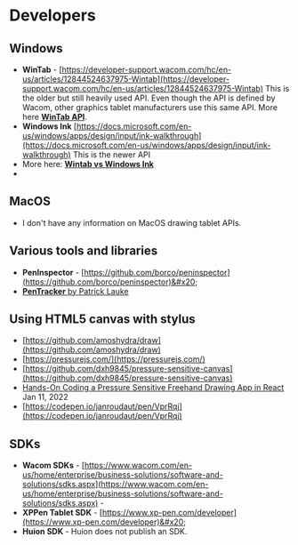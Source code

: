 # Developers

## **Windows**&#x20;

* **WinTab** - [https://developer-support.wacom.com/hc/en-us/articles/12844524637975-Wintab](https://developer-support.wacom.com/hc/en-us/articles/12844524637975-Wintab) This is the older but still heavily used API. Even though the API is defined by Wacom, other graphics tablet manufacturers use this same API. More here [**WinTab API**](wintab-api.md).
* **Windows Ink** [https://docs.microsoft.com/en-us/windows/apps/design/input/ink-walkthrough](https://docs.microsoft.com/en-us/windows/apps/design/input/ink-walkthrough) This is the newer API
* More here: [**Wintab vs Windows Ink**](wintab-versus-windows-ink.md)&#x20;
* &#x20;

## **MacOS**

* I don't have any information on MacOS drawing tablet APIs.

## Various tools and libraries

* **PenInspector** - [https://github.com/borco/peninspector](https://github.com/borco/peninspector)&#x20;
* [**PenTracker** by Patrick Lauke](../guides/advanced/pentracker-by-patrick-lauke.md)&#x20;

## Using HTML5 canvas with stylus

* [https://github.com/amoshydra/draw](https://github.com/amoshydra/draw) &#x20;
* [https://pressurejs.com/](https://pressurejs.com/)  &#x20;
* [https://github.com/dxh9845/pressure-sensitive-canvas](https://github.com/dxh9845/pressure-sensitive-canvas)  &#x20;
* [Hands-On Coding a Pressure Sensitive Freehand Drawing App in React](https://youtu.be/WbPhV1dyva4) Jan 11, 2022&#x20;
* [https://codepen.io/janroudaut/pen/VprRqj](https://codepen.io/janroudaut/pen/VprRqj)  &#x20;

## SDKs

* **Wacom SDKs** - [https://www.wacom.com/en-us/home/enterprise/business-solutions/software-and-solutions/sdks.aspx](https://www.wacom.com/en-us/home/enterprise/business-solutions/software-and-solutions/sdks.aspx) -
* **XPPen Tablet SDK** - [https://www.xp-pen.com/developer](https://www.xp-pen.com/developer)&#x20;
* **Huion SDK** - Huion does not publish an SDK.



